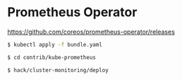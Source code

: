 # Prometheus Operator

https://github.com/coreos/prometheus-operator/releases

```bash
$ kubectl apply -f bundle.yaml

$ cd contrib/kube-prometheus

$ hack/cluster-monitoring/deploy
```
